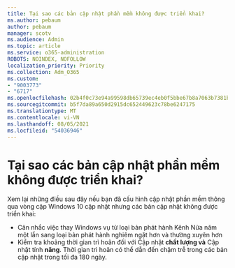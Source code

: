 ```yaml
---
title: Tại sao các bản cập nhật phần mềm không được triển khai?
ms.author: pebaum
author: pebaum
manager: scotv
ms.audience: Admin
ms.topic: article
ms.service: o365-administration
ROBOTS: NOINDEX, NOFOLLOW
localization_priority: Priority
ms.collection: Adm_O365
ms.custom:
- "9003773"
- "6717"
ms.openlocfilehash: 02b4f0c73e94a99598db65739ec4eb0f5bbe67b8a7063b7381b9e6f59efd8c12
ms.sourcegitcommit: b5f7da89a650d2915dc652449623c78be6247175
ms.translationtype: MT
ms.contentlocale: vi-VN
ms.lasthandoff: 08/05/2021
ms.locfileid: "54036946"
---
```

# <a name="why-software-updates-are-not-being-deployed"></a>Tại sao các bản cập nhật phần mềm không được triển khai?

Xem lại những điều sau đây nếu bạn đã cấu hình cập nhật phần mềm thông qua vòng cập Windows 10 cập nhật nhưng các bản cập nhật không được triển khai:  

- Cân nhắc việc thay Windows vụ  từ loại bản phát hành Kênh Nửa năm một lần sang loại bản phát hành nghiêm ngặt hơn và thường xuyên hơn  
- Kiểm tra khoảng thời gian trì hoãn đối với Cập nhật  **chất lượng và**  Cập nhật tính  **năng**. Thời gian trì hoãn có thể dẫn đến chậm trễ trong các bản cập nhật trong tối đa 180 ngày.
